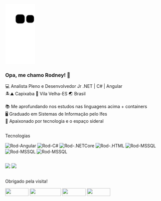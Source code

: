 ![snake gif](https://github.com/rodneysk/rodneysk/blob/output/github-contribution-grid-snake.svg)

### Opa, me chamo Rodney! 👋

💻 Analista Pleno e Desenvolvedor Jr .NET | C# | Angular  
🏝️⛰️ Capixaba 🏡 Vila Velha-ES 🌏 Brasil<br><br>
📚 Me aprofundando nos estudos nas linguagens acima + containers<br>
🖥️ Graduado em Sistemas de Informação pelo Ifes<br>
🌌 Apaixonado por tecnologia e o espaço sideral

##
  
Tecnologias

<div>
  <img align="center" alt="Rod-Angular" height=40 width=40 src="https://cdn.jsdelivr.net/gh/devicons/devicon/icons/angularjs/angularjs-original.svg" />
  <img align="center" alt="Rod-C#" height=40 width=40           src="https://cdn.jsdelivr.net/gh/devicons/devicon/icons/csharp/csharp-original.svg" />
  <img align="center" alt="Rod-.NETCore" height=40 width=40 
src="https://cdn.jsdelivr.net/gh/devicons/devicon/icons/dotnetcore/dotnetcore-original.svg" />
  <img align="center" alt="Rod-.HTML" height=40 width=40  src="https://cdn.jsdelivr.net/gh/devicons/devicon/icons/html5/html5-original.svg" />
  <img align="center" alt="Rod-MSSQL" height=40 width=40 src="https://cdn.jsdelivr.net/gh/devicons/devicon/icons/microsoftsqlserver/microsoftsqlserver-plain-wordmark.svg" />
  <img align="center" alt="Rod-MSSQL" height=40 width=40 
src="https://cdn.jsdelivr.net/gh/devicons/devicon/icons/vscode/vscode-original.svg" />
  <img align="center" alt="Rod-MSSQL" height=40 width=40 src="https://cdn.jsdelivr.net/gh/devicons/devicon/icons/visualstudio/visualstudio-plain.svg" />     
</div>

 ##

<div>
  <img height="160em" src="https://github-readme-stats.vercel.app/api?username=rodneysk&show_icons=true&theme=holi&rank_icon=github"/>
  <img height="160em"  src="https://github-readme-stats.vercel.app/api/top-langs/?username=rodneysk&layout=compact&langs_count=6&size_weight=0.5&count_weight=0.5&theme=holi"/>
</div>

##

Obrigado pela visita! 
<div> 
  <a href="https://www.linkedin.com/in/rodneysk" target="_blank"><img height=25 width=75 src="https://img.shields.io/badge/-LinkedIn-%230077B5?style=for-the-badge&logo=linkedin&logoColor=white" target="_blank"></a> 
  <a href = "mailto:rodneysk@hotmail.com"><img height=25 width=100 src="https://img.shields.io/badge/Microsoft_Outlook-0078D4?style=for-the-badge&logo=microsoft-outlook&logoColor=white" target="_blank"></a>
   <a href="https://discord.com/users/Gotinha#6271" target="_blank"><img height=25 width=75 src="https://img.shields.io/badge/Discord-7289DA?style=for-the-badge&logo=discord&logoColor=white" target="_blank"></a> 
  <a href="https://instagram.com/rodneysk" target="_blank"><img height=25 width=75 src="https://img.shields.io/badge/-Instagram-%23E4405F?style=for-the-badge&logo=instagram&logoColor=white" target="_blank"></a>
</div>
<!-- Ícones: https://devicon.dev/ -->
